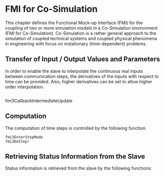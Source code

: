 # FMI for Co-Simulation
This chapter defines the Functional Mock-up Interface (FMI) for the coupling of two or more simulation
models in a Co-Simulation environment (FMI for Co-Simulation). Co-Simulation is a rather general
approach to the simulation of coupled technical systems and coupled physical phenomena in
engineering with focus on instationary (time-dependent) problems.


## Transfer of Input / Output Values and Parameters
In order to enable the slave to interpolate the continuous real inputs between communication steps, the
derivatives of the inputs with respect to time can be provided. Also, higher derivatives can be set to allow
higher order interpolation.

```@docs
```
fmi3CallbackIntermediateUpdate

## Computation
The computation of time steps is controlled by the following function.

```@docs
fmi3EnterStepMode
fmi3DoStep!
```

## Retrieving Status Information from the Slave
Status information is retrieved from the slave by the following functions:

```@docs
```
